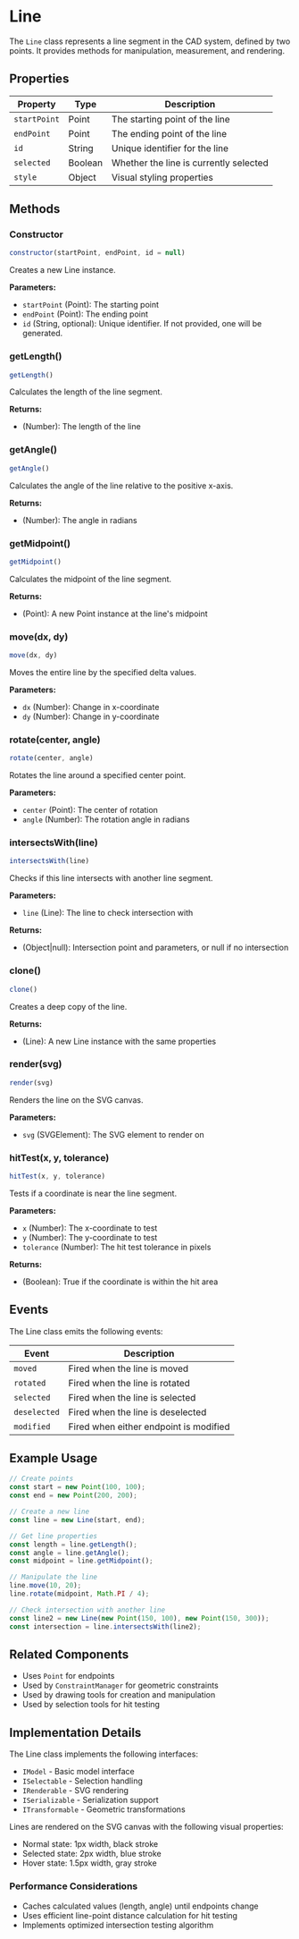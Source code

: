 # Line

The `Line` class represents a line segment in the CAD system, defined by two points. It provides methods for manipulation, measurement, and rendering.

## Properties

| Property | Type | Description |
|----------|------|-------------|
| `startPoint` | Point | The starting point of the line |
| `endPoint` | Point | The ending point of the line |
| `id` | String | Unique identifier for the line |
| `selected` | Boolean | Whether the line is currently selected |
| `style` | Object | Visual styling properties |

## Methods

### Constructor

```javascript
constructor(startPoint, endPoint, id = null)
```

Creates a new Line instance.

**Parameters:**
- `startPoint` (Point): The starting point
- `endPoint` (Point): The ending point
- `id` (String, optional): Unique identifier. If not provided, one will be generated.

### getLength()

```javascript
getLength()
```

Calculates the length of the line segment.

**Returns:**
- (Number): The length of the line

### getAngle()

```javascript
getAngle()
```

Calculates the angle of the line relative to the positive x-axis.

**Returns:**
- (Number): The angle in radians

### getMidpoint()

```javascript
getMidpoint()
```

Calculates the midpoint of the line segment.

**Returns:**
- (Point): A new Point instance at the line's midpoint

### move(dx, dy)

```javascript
move(dx, dy)
```

Moves the entire line by the specified delta values.

**Parameters:**
- `dx` (Number): Change in x-coordinate
- `dy` (Number): Change in y-coordinate

### rotate(center, angle)

```javascript
rotate(center, angle)
```

Rotates the line around a specified center point.

**Parameters:**
- `center` (Point): The center of rotation
- `angle` (Number): The rotation angle in radians

### intersectsWith(line)

```javascript
intersectsWith(line)
```

Checks if this line intersects with another line segment.

**Parameters:**
- `line` (Line): The line to check intersection with

**Returns:**
- (Object|null): Intersection point and parameters, or null if no intersection

### clone()

```javascript
clone()
```

Creates a deep copy of the line.

**Returns:**
- (Line): A new Line instance with the same properties

### render(svg)

```javascript
render(svg)
```

Renders the line on the SVG canvas.

**Parameters:**
- `svg` (SVGElement): The SVG element to render on

### hitTest(x, y, tolerance)

```javascript
hitTest(x, y, tolerance)
```

Tests if a coordinate is near the line segment.

**Parameters:**
- `x` (Number): The x-coordinate to test
- `y` (Number): The y-coordinate to test
- `tolerance` (Number): The hit test tolerance in pixels

**Returns:**
- (Boolean): True if the coordinate is within the hit area

## Events

The Line class emits the following events:

| Event | Description |
|-------|-------------|
| `moved` | Fired when the line is moved |
| `rotated` | Fired when the line is rotated |
| `selected` | Fired when the line is selected |
| `deselected` | Fired when the line is deselected |
| `modified` | Fired when either endpoint is modified |

## Example Usage

```javascript
// Create points
const start = new Point(100, 100);
const end = new Point(200, 200);

// Create a new line
const line = new Line(start, end);

// Get line properties
const length = line.getLength();
const angle = line.getAngle();
const midpoint = line.getMidpoint();

// Manipulate the line
line.move(10, 20);
line.rotate(midpoint, Math.PI / 4);

// Check intersection with another line
const line2 = new Line(new Point(150, 100), new Point(150, 300));
const intersection = line.intersectsWith(line2);
```

## Related Components

- Uses `Point` for endpoints
- Used by `ConstraintManager` for geometric constraints
- Used by drawing tools for creation and manipulation
- Used by selection tools for hit testing

## Implementation Details

The Line class implements the following interfaces:
- `IModel` - Basic model interface
- `ISelectable` - Selection handling
- `IRenderable` - SVG rendering
- `ISerializable` - Serialization support
- `ITransformable` - Geometric transformations

Lines are rendered on the SVG canvas with the following visual properties:
- Normal state: 1px width, black stroke
- Selected state: 2px width, blue stroke
- Hover state: 1.5px width, gray stroke

### Performance Considerations

- Caches calculated values (length, angle) until endpoints change
- Uses efficient line-point distance calculation for hit testing
- Implements optimized intersection testing algorithm 